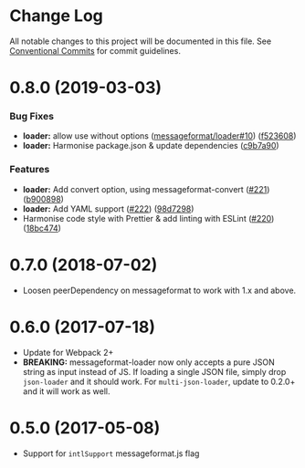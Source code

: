 # Change Log

All notable changes to this project will be documented in this file.
See [Conventional Commits](https://conventionalcommits.org) for commit guidelines.

# 0.8.0 (2019-03-03)


### Bug Fixes

* **loader:** allow use without options ([messageformat/loader#10](https://github.com/messageformat/loader/issues/10)) ([f523608](https://github.com/messageformat/messageformat/commit/f523608))
* **loader:** Harmonise package.json & update dependencies ([c9b7a90](https://github.com/messageformat/messageformat/commit/c9b7a90))


### Features

* **loader:** Add convert option, using messageformat-convert ([#221](https://github.com/messageformat/messageformat/issues/221)) ([b900898](https://github.com/messageformat/messageformat/commit/b900898))
* **loader:** Add YAML support ([#222](https://github.com/messageformat/messageformat/issues/222)) ([98d7298](https://github.com/messageformat/messageformat/commit/98d7298))
* Harmonise code style with Prettier & add linting with ESLint ([#220](https://github.com/messageformat/messageformat/issues/220)) ([18bc474](https://github.com/messageformat/messageformat/commit/18bc474))


# 0.7.0 (2018-07-02)


* Loosen peerDependency on messageformat to work with 1.x and above.


# 0.6.0 (2017-07-18)


* Update for Webpack 2+
* **BREAKING:** messageformat-loader now only accepts a pure JSON string as input instead of JS. If loading a single JSON file, simply drop `json-loader` and it should work. For `multi-json-loader`, update to 0.2.0+ and it will work as well.


# 0.5.0 (2017-05-08)


* Support for `intlSupport` messageformat.js flag
